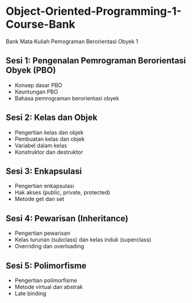 # Object-Oriented-Programming-1-Course-Bank
Bank Mata Kuliah Pemograman Berorientasi Obyek 1

## Sesi 1: Pengenalan Pemrograman Berorientasi Obyek (PBO)
<ul>
  <li>Konsep dasar PBO</li>
  <li>Keuntungan PBO</li>
  <li>Bahasa pemrograman berorientasi obyek</li>
</ul>

## Sesi 2: Kelas dan Objek
<ul>
  <li>Pengertian kelas dan objek</li>
  <li>Pembuatan kelas dan objek</li>
  <li>Variabel dalam kelas</li>
  <li>Konstruktor dan destruktor</li>
</ul>

## Sesi 3: Enkapsulasi
<ul>
  <li>Pengertian enkapsulasi</li>
  <li>Hak akses (public, private, protected)</li>
  <li>Metode get dan set</li>
</ul>

## Sesi 4: Pewarisan (Inheritance)
<ul>
  <li>Pengertian pewarisan</li>
  <li>Kelas turunan (subclass) dan kelas induk (superclass)</li>
  <li>Overriding dan overloading</li>
</ul>

## Sesi 5: Polimorfisme
<ul>
  <li>Pengertian polimorfisme</li>
  <li>Metode virtual dan abstrak</li>
  <li>Late binding</li>
</ul>
